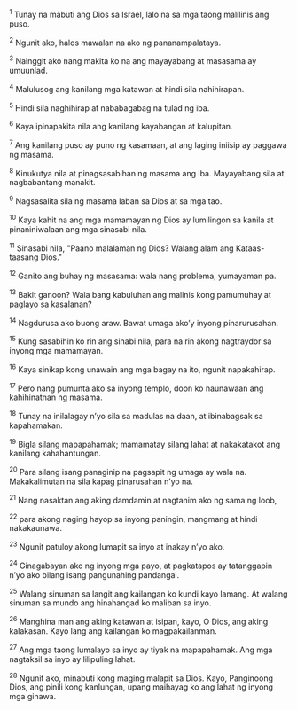 <sup>1</sup>
Tunay na mabuti ang Dios sa Israel, lalo na sa mga taong malilinis ang puso. 

<sup>2</sup>
Ngunit ako, halos mawalan na ako ng pananampalataya. 

<sup>3</sup>
Nainggit ako nang makita ko na ang mayayabang at masasama ay umuunlad. 

<sup>4</sup>
Malulusog ang kanilang mga katawan at hindi sila nahihirapan. 

<sup>5</sup>
Hindi sila naghihirap at nababagabag na tulad ng iba. 

<sup>6</sup>
Kaya ipinapakita nila ang kanilang kayabangan at kalupitan. 

<sup>7</sup>
Ang kanilang puso ay puno ng kasamaan, at ang laging iniisip ay paggawa ng masama. 

<sup>8</sup>
Kinukutya nila at pinagsasabihan ng masama ang iba. Mayayabang sila at nagbabantang manakit. 

<sup>9</sup>
Nagsasalita sila ng masama laban sa Dios at sa mga tao. 

<sup>10</sup>
Kaya kahit na ang mga mamamayan ng Dios ay lumilingon sa kanila at pinaniniwalaan ang mga sinasabi nila. 

<sup>11</sup>
Sinasabi nila, "Paano malalaman ng Dios? Walang alam ang Kataas-taasang Dios." 

<sup>12</sup>
Ganito ang buhay ng masasama: wala nang problema, yumayaman pa. 

<sup>13</sup>
Bakit ganoon? Wala bang kabuluhan ang malinis kong pamumuhay at paglayo sa kasalanan? 

<sup>14</sup>
Nagdurusa ako buong araw. Bawat umaga akoʼy inyong pinarurusahan. 

<sup>15</sup>
Kung sasabihin ko rin ang sinabi nila, para na rin akong nagtraydor sa inyong mga mamamayan. 

<sup>16</sup>
Kaya sinikap kong unawain ang mga bagay na ito, ngunit napakahirap. 

<sup>17</sup>
Pero nang pumunta ako sa inyong templo, doon ko naunawaan ang kahihinatnan ng masama. 

<sup>18</sup>
Tunay na inilalagay nʼyo sila sa madulas na daan, at ibinabagsak sa kapahamakan. 

<sup>19</sup>
Bigla silang mapapahamak; mamamatay silang lahat at nakakatakot ang kanilang kahahantungan. 

<sup>20</sup>
Para silang isang panaginip na pagsapit ng umaga ay wala na. Makakalimutan na sila kapag pinarusahan nʼyo na. 

<sup>21</sup>
Nang nasaktan ang aking damdamin at nagtanim ako ng sama ng loob, 

<sup>22</sup>
para akong naging hayop sa inyong paningin, mangmang at hindi nakakaunawa. 

<sup>23</sup>
Ngunit patuloy akong lumapit sa inyo at inakay nʼyo ako. 

<sup>24</sup>
Ginagabayan ako ng inyong mga payo, at pagkatapos ay tatanggapin nʼyo ako bilang isang pangunahing pandangal. 

<sup>25</sup>
Walang sinuman sa langit ang kailangan ko kundi kayo lamang. At walang sinuman sa mundo ang hinahangad ko maliban sa inyo. 

<sup>26</sup>
Manghina man ang aking katawan at isipan, kayo, O Dios, ang aking kalakasan. Kayo lang ang kailangan ko magpakailanman. 

<sup>27</sup>
Ang mga taong lumalayo sa inyo ay tiyak na mapapahamak. Ang mga nagtaksil sa inyo ay lilipuling lahat. 

<sup>28</sup>
Ngunit ako, minabuti kong maging malapit sa Dios. Kayo, Panginoong Dios, ang pinili kong kanlungan, upang maihayag ko ang lahat ng inyong mga ginawa.